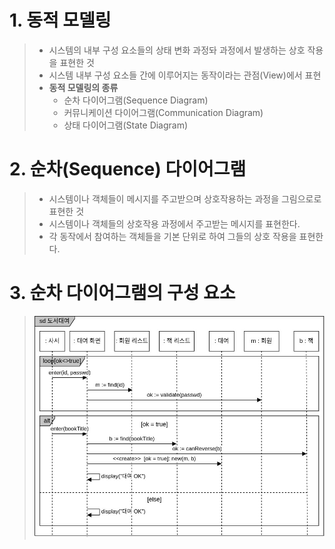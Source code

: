 # 1. 동적 모델링
> - 시스템의 내부 구성 요소들의 상태 변화 과정돠 과정에서 발생하는 상호 작용을 표현한 것
> - 시스템 내부 구성 요소들 간에 이루어지는 동작이라는 관점(View)에서 표현
> - **동적 모델링의 종류**
>   - 순차 다이어그램(Sequence Diagram)
>   - 커뮤니케이션 다이어그램(Communication Diagram)
>   - 상태 다이어그램(State Diagram)

# 2. 순차(Sequence) 다이어그램
> - 시스템이나 객체들이 메시지를 주고받으며 상호작용하는 과정을 그림으로로 표현한 것
> - 시스템이나 객체들의 상호작용 과정에서 주고받는 메시지를 표현한다.
> - 각 동작에서 참여하는 객체들을 기본 단위로 하여 그들의 상호 작용을 표현한다.

# 3. 순차 다이어그램의 구성 요소
> ![alt text](./img/순차_다이어그램.png)